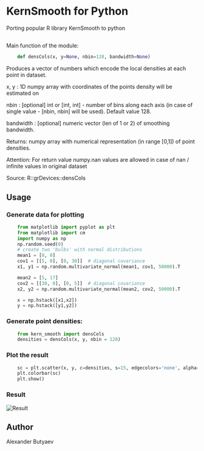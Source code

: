 # KernSmooth for Python
Porting popular R library KernSmooth to python

## 
Main function of the module:

```python
	def densCols(x, y=None, nbin=128, bandwidth=None)
```

Produces a vector of numbers which encode the local densities at each point in dataset.

x, y : 1D numpy array with coordinates of the points density will be estimated on

nbin : [optional] int or [int, int] - number of bins along each axis
    (in case of single value - [nbin, nbin] will be used). Default value 128.

bandwidth : [optional] numeric vector (len of 1 or 2) of smoothing bandwidth.

Returns: numpy array with numerical representation (in range [0,1]) of point densities.

Attention: For return value numpy.nan values are allowed in case of nan / infinite values in original dataset 

Source: R::grDevices::densCols


## Usage

### Generate data for plotting
```python
	from matplotlib import pyplot as plt
	from matplotlib import cm
	import numpy as np
	np.random.seed(0)
	# create two 'bulbs' with normal distributions
	mean1 = [0, 0]
	cov1 = [[5, 0], [0, 30]]  # diagonal covariance
	x1, y1 = np.random.multivariate_normal(mean1, cov1, 50000).T

	mean2 = [5, 17]
	cov2 = [[30, 0], [0, 5]]  # diagonal covariance
	x2, y2 = np.random.multivariate_normal(mean2, cov2, 50000).T

	x = np.hstack([x1,x2])
	y = np.hstack([y1,y2])
```

### Generate point densities:
```python
	from kern_smooth import densCols
	densities = densCols(x, y, nbin = 128)
```

### Plot the result
```python
	sc = plt.scatter(x, y, c=densities, s=15, edgecolors='none', alpha=0.75, cmap=cm.jet)
	plt.colorbar(sc)
	plt.show()
```

### Result
![Result](https://raw.githubusercontent.com/AlexanderButyaev/kern_smooth/blob/master/example_density.png) 

## Author
Alexander Butyaev
